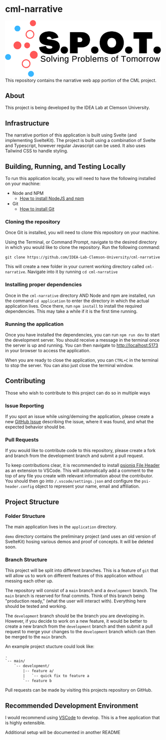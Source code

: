 # cml-narrative

![logo](/static/img/logos/SPOT-logo.svg)
This repository contains the narrative web app portion of the CML project.

## About

This project is being developed by the IDEA Lab at Clemson University.

## Infrastructure 

The narrative portion of this application is built using Svelte (and implementing SvelteKit). The project is built using a combination of Svelte and Typescript, however regular Javascript can be used. It also uses Tailwind CSS to handle styling.

## Building, Running, and Testing Locally

To run this application locally, you will need to have the following installed on your machine:

- Node and NPM
    - [How to install NodeJS and npm](https://docs.npmjs.com/downloading-and-installing-node-js-and-npm)
- Git
    - [How to install Git](https://github.com/git-guides/install-git)



### Cloning the repository
Once Git is installed, you will need to clone this repository on your machine.

Using the Terminal, or Command Prompt, navigate to the desired directory in which you would like to clone the repository. Run the following command:

```git clone https://github.com/IDEA-Lab-Clemson-University/cml-narrative```

This will create a new folder in your current working directory called `cml-narrative`. Navigate into it by running `cd cml-narrative`

### Installing proper dependencies

Once in the `cml-narrative` directory AND Node and npm are installed, run the command `cd application` to enter the directory in which the actual application lives. Once there, run `npm install` to install the required dependencies. This may take a while if it is the first time running. 

### Running the application

Once you have installed the dependencies, you can run `npm run dev` to start the development server. You should receive a message in the terminal once the server is up and running. You can then navigate to [http://localhost:5173](http://localhost:5173) in your browser to access the application.

When you are ready to close the application, you can `CTRL+C` in the terminal to stop the server. You can also just close the terminal window. 


## Contributing

Those who wish to contribute to this project can do so in multiple ways

### Issue Reporting
If you spot an issue while using/demoing the application, please create a new [GitHub Issue](https://github.com/IDEA-Lab-Clemson-University/cml-narrative/issues) describing the issue, where it was found, and what the expected behavior should be.

### Pull Requests
If you would like to contribute code to this repository, please create a fork and branch from the development branch and submit a pull request.

To keep contributions clear, it is recommended to install [psioniq File Header](https://marketplace.visualstudio.com/items?itemName=psioniq.psi-header) as an extension to VSCode. This will automatically add a comment to the top of any file you create with relevant information about the contributor. You should then go into `/.vscode/settings.json` and configure the `psi-header.config` object to represent your name, email and affiliation. 

## Project Structure

### Folder Structure
The main application lives in the `application` directory.

`demo` directory contains the preliminary project (and uses an old version of SvelteKit) hosing various demos and proof of concepts. It will be deleted soon.


### Branch Structure

This project will be split into different branches. This is a feature of `git` that will allow us to work on different features of this application without messing each other up.

The repository will consist of a `main` branch and a `development` branch. The `main` branch is reserved for final commits. Think of this branch being "production ready," (what the user will interact with). Everything here should be tested and working.

The `development` branch should be the branch you are developing in. However, if you decide to work on a new feature, it would be better to create a new branch from the `development` branch and then submit a pull request to merge your changes to the `development` branch which can then be merged to the `main` branch.

An example project stucture could look like:

```
.
`-- main/
    `-- development/
        |-- feature a/
        |   `-- quick fix to feature a
        `-- feature b
```

Pull requests can be made by visiting this projects repository on GitHub.

## Recommended Development Environment

I would recommend using [VSCode](https://code.visualstudio.com) to develop. This is a free application that is highly extensible.

Additional setup will be documented in another README
